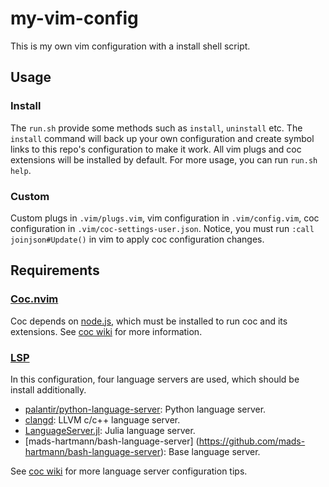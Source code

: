 # my-vim-config

This is my own vim configuration with a install shell script.

## Usage

### Install

The `run.sh` provide some methods such as `install`, `uninstall` etc.
The `install` command will back up your own configuration and create
symbol links to this repo's configuration to make it work. All vim plugs
and coc extensions will be installed by default.
For more usage, you can run `run.sh help`.

### Custom

Custom plugs in `.vim/plugs.vim`, vim configuration in `.vim/config.vim`,
coc configuration in `.vim/coc-settings-user.json`. Notice, you must run
`:call joinjson#Update()` in vim to apply coc configuration changes.

## Requirements

### [Coc.nvim](https://github.com/neoclide/coc.nvim)

Coc depends on [node.js](https://nodejs.org/), which must be installed to
run coc and its extensions.
See [coc wiki](https://github.com/neoclide/coc.nvim/wiki/Install-coc.nvim)
for more information.

### [LSP](https://microsoft.github.io/language-server-protocol)

In this configuration, four language servers are used, which should be
install additionally.

* [palantir/python-language-server](https://github.com/palantir/python-language-server): Python language server.
* [clangd](https://clang.llvm.org/extra/clangd): LLVM c/c++ language
  server.
* [LanguageServer.jl](https://github.com/julia-vscode/LanguageServer.jl):
  Julia language server.
* [mads-hartmann/bash-language-server]
  (https://github.com/mads-hartmann/bash-language-server): Base language
  server.

See [coc wiki](https://github.com/neoclide/coc.nvim/wiki/Language-servers)
for more language server configuration tips.

<!-- vim modeline
vim:ts=2:sw=2:tw=74
-->
